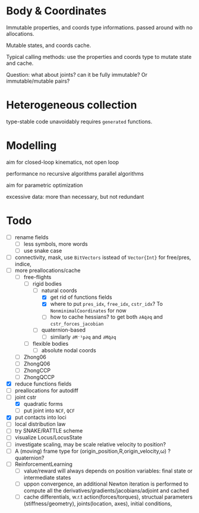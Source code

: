 # Body & Coordinates
Immutable properties, and coords type informations.
passed around with no allocations.

Mutable states, and coords cache.

Typical calling methods: use the properties and coords type to mutate state and cache.

Question: what about joints? can it be fully immutable?
Or immutable/mutable pairs?

# Heterogeneous collection 

type-stable code unavoidably requires `generated` functions.

# Modelling

aim for closed-loop kinematics, not open loop


performance
  no recursive algorithms
  parallel algorithms


aim for parametric optimization

excessive data: 
more than necessary, but not redundant

# Todo

- [ ] rename fields
  - [ ] less symbols, more words
  - [ ] use snake case
- [ ] connectivity, mask, use `BitVectors` isstead of `Vector{Int}` for free/pres, indice, 
- [ ] more preallocations/cache
    - [ ] free-flights
      - [ ] rigid bodies
        - [ ] natural coords
          - [x] get rid of functions fields
          - [x] where to put `pres_idx`, `free_idx`, `cstr_idx`? To `NonminimalCoordinates` for now
          - [ ] how to cache hessians? to get both `∂Aq̇∂q` and `cstr_forces_jacobian`
        - [ ] quaternion-based
          - [ ] similarly `∂M⁻¹p∂q` and `∂Mq̇∂q`
      - [ ] flexible bodies
        - [ ] absolute nodal coords
    - [ ] Zhong06
    - [ ] ZhongQ06
    - [ ] ZhongCCP
    - [ ] ZhongQCCP
- [x] reduce functions fields
- [ ] preallocations for autodiff
- [ ] joint cstr
  - [x] quadratic forms
  - [ ] put joint into `NCF`, `QCF`
- [x] put contacts into loci
- [ ] local distribution law
- [ ] try SNAKE/RATTLE scheme
- [ ] visualize Locus/LocusState
- [ ] investigate scaling, may be scale relative velocity to position?
- [ ] A (moving) frame type for (origin_position,R,origin_velocity,ω) ? quaternion?
- [ ] ReinforcementLearning
  - [ ] value/reward will always depends on position variables: final state or intermediate states
  - [ ] uppon convergence, an additional Newton iteration is performed to compute all the derivatives/gradients/jacobians/adjoint and cached
  - [ ] cache differentials, w.r.t action(forces/torques), structual parameters (stiffness/geometry), joints(location, axes), initial conditions, 